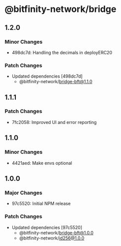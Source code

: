 # @bitfinity-network/bridge

## 1.2.0

### Minor Changes

- 498dc7d: Handling the decimals in deployERC20

### Patch Changes

- Updated dependencies [498dc7d]
  - @bitfinity-network/bridge-bft@1.1.0

## 1.1.1

### Patch Changes

- 7fc2058: Improved UI and error reporting

## 1.1.0

### Minor Changes

- 4421aed: Make envs optional

## 1.0.0

### Major Changes

- 97c5520: Initial NPM release

### Patch Changes

- Updated dependencies [97c5520]
  - @bitfinity-network/bridge-bft@1.0.0
  - @bitfinity-network/id256@1.0.0
